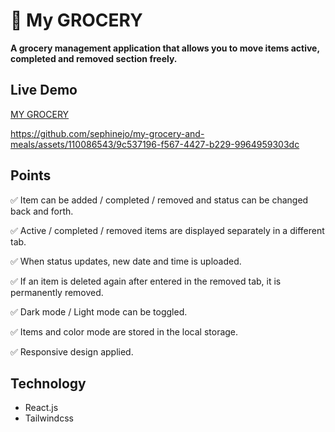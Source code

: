 # 🥑 My GROCERY
**A grocery management application that allows you to move items active, completed and removed section freely.**

## Live Demo
[MY GROCERY](https://peaceful-halva-2ce0e2.netlify.app/)



https://github.com/sephinejo/my-grocery-and-meals/assets/110086543/9c537196-f567-4427-b229-9964959303dc



## Points
✅ Item can be added / completed / removed and status can be changed back and forth.

✅ Active / completed / removed items are displayed separately in a different tab.

✅ When status updates, new date and time is uploaded.

✅ If an item is deleted again after entered in the removed tab, it is permanently removed.

✅ Dark mode / Light mode can be toggled.

✅ Items and color mode are stored in the local storage.

✅ Responsive design applied.

## Technology
- React.js
- Tailwindcss
